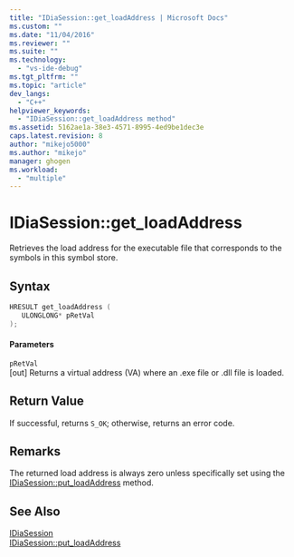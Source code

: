 ```yaml
---
title: "IDiaSession::get_loadAddress | Microsoft Docs"
ms.custom: ""
ms.date: "11/04/2016"
ms.reviewer: ""
ms.suite: ""
ms.technology: 
  - "vs-ide-debug"
ms.tgt_pltfrm: ""
ms.topic: "article"
dev_langs: 
  - "C++"
helpviewer_keywords: 
  - "IDiaSession::get_loadAddress method"
ms.assetid: 5162ae1a-38e3-4571-8995-4ed9be1dec3e
caps.latest.revision: 8
author: "mikejo5000"
ms.author: "mikejo"
manager: ghogen
ms.workload: 
  - "multiple"
---
```

# IDiaSession::get_loadAddress
Retrieves the load address for the executable file that corresponds to the symbols in this symbol store.  
  
## Syntax  
  
```C++  
HRESULT get_loadAddress (   
   ULONGLONG* pRetVal  
);  
```  
  
#### Parameters  
 `pRetVal`  
 [out] Returns a virtual address (VA) where an .exe file or .dll file is loaded.  
  
## Return Value  
 If successful, returns `S_OK`; otherwise, returns an error code.  
  
## Remarks  
 The returned load address is always zero unless specifically set using the [IDiaSession::put_loadAddress](../../debugger/debug-interface-access/idiasession-put-loadaddress.md) method.  
  
## See Also  
 [IDiaSession](../../debugger/debug-interface-access/idiasession.md)   
 [IDiaSession::put_loadAddress](../../debugger/debug-interface-access/idiasession-put-loadaddress.md)